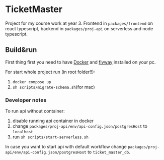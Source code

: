 
# TicketMaster

Project for my course work at year 3. Frontend in `packages/frontend` on react typescript, backend in `packages/proj-api` on serverless and node typescript.

## Build&run

First thing first you need to have [Docker](https://www.docker.com/) and [flyway](https://www.red-gate.com/products/flyway/) installed on your pc.

For start whole project run (in root folder!!):

1. `docker compose up`
2. `sh scripts/migrate-schema.sh`(for mac)


### Developer notes

To run api without container:
1. disable running api container in docker
2. change `packages/proj-api/env/api-config.json/postgresHost` to `localhost`
3. run `sh scripts/start-serverless.sh`

In case you want to start api with default workflow change `packages/proj-api/env/api-config.json/postgresHost` to `ticket_master_db`.